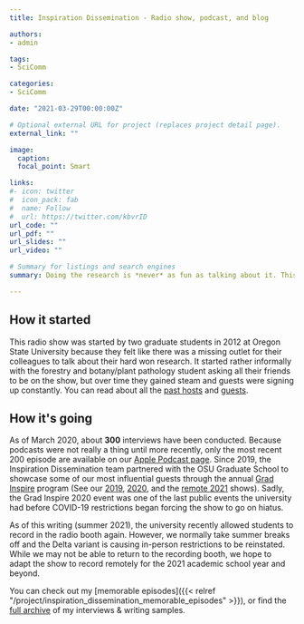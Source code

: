 ```yaml
---
title: Inspiration Dissemination - Radio show, podcast, and blog

authors:
- admin

tags:
- SciComm

categories:
- SciComm

date: "2021-03-29T00:00:00Z"

# Optional external URL for project (replaces project detail page).
external_link: ""

image:
  caption: 
  focal_point: Smart

links:
#- icon: twitter
#  icon_pack: fab
#  name: Follow
#  url: https://twitter.com/kbvrID
url_code: ""
url_pdf: ""
url_slides: ""
url_video: ""

# Summary for listings and search engines
summary: Doing the research is *never* as fun as talking about it. This radio show & podcast is for and by graduate students at OSU so we can all stay curious about the world around us.  

---
```



## How it started

This radio show was started by two graduate students in 2012 at Oregon State University because they felt like there was a missing outlet for their colleagues to talk about their hard won research. It started rather informally with the forestry and botany/plant pathology student asking all their friends to be on the show, but over time they gained steam and guests were signing up constantly. You can read about all the [past hosts](https://blogs.oregonstate.edu/inspiration/people/) and [guests](https://blogs.oregonstate.edu/inspiration/).



## How it's going

As of March 2020, about **300** interviews have been conducted. Because podcasts were not really a thing until more recently, only the most recent 200 episode are available on our [Apple Podcast page](https://podcasts.apple.com/us/podcast/inspiration-dissemination/id1337404264?mt=2). Since 2019, the Inspiration Dissemination team partnered with the OSU Graduate School to showcase some of our most influential guests through the annual [Grad Inspire](https://gradschool.oregonstate.edu/graduate-student-success/grad-inspire) program (See our [2019](https://podcasts.apple.com/us/podcast/gradx-2019/id1337404264?i=1000431061786), [2020](https://blogs.oregonstate.edu/inspiration/2020/04/18/grad-inspire-2020/), and the [remote 2021](https://gradschool.oregonstate.edu/graduate-student-success/grad-inspire) shows). Sadly, the Grad Inspire 2020 event was one of the last public events the university had before COVID-19 restrictions began forcing the show to go on hiatus. 

As of this writing (summer 2021), the university recently allowed students to record in the radio booth again. However, we normally take summer breaks off and the Delta variant is causing in-person restrictions to be reinstated. While we may not be able to return to the recording booth, we hope to adapt the show to record remotely for the 2021 academic school year and beyond. 

You can check out my [memorable episodes]({{< relref "/project/inspiration_dissemination_memorable_episodes" >}}), or find the [full archive](https://blogs.oregonstate.edu/inspiration/author/galloa/) of my interviews & writing samples.
